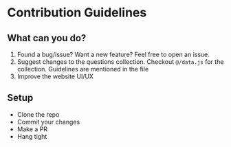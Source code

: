 # Contribution Guidelines

## What can you do?
1. Found a bug/issue? Want a new feature? Feel free to open an issue.
2. Suggest changes to the questions collection. Checkout `@/data.js` for the collection. Guidelines are mentioned in the file
3. Improve the website UI/UX

## Setup
- Clone the repo
- Commit your changes
- Make a PR
- Hang tight
